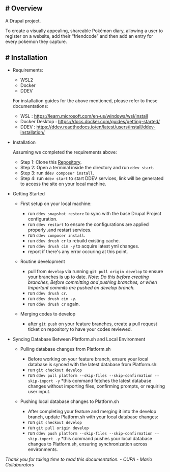 ## # Overview

A Drupal project.

To create a visually appealing, shareable Pokémon diary, allowing a user to register on a website, add their “friendcode” and then add an entry for every pokemon they capture.

## # Installation
- Requirements:

    - WSL2
    - Docker
    - DDEV 

    For installation guides for the above mentioned, please refer to these documentations:
    - WSL : https://learn.microsoft.com/en-us/windows/wsl/install
    - Docker Desktop : https://docs.docker.com/guides/getting-started/
    - DDEV :  https://ddev.readthedocs.io/en/latest/users/install/ddev-installation/

- Installation

    Assuming we completed the requirements above:
    - Step 1: Clone this [Repository](https://github.com/CUPA-mario/pokemon-diary).
    - Step 2: Open a terminal inside the directory and run `ddev start`.
    - Step 3: run `ddev composer install`.
    - Step 4: run `ddev start` to start DDEV services, link will be generated to access the site on your local machine.

- Getting Started

    - First setup on your local machine:
        - run `ddev snapshot restore` to sync with the base Drupal Project configuration.
        - run `ddev restart` to ensure the configurations are applied properly .and restart services.
        - run `ddev composer install`.
        - run `ddev drush cr` to rebuild existing cache.
        - run `ddev drush cim -y` to acquire latest yml changes.
        - report if there's any error occuring at this point.

    - Routine development
        - pull from `develop` via running `git pull origin develop` to ensure your branches is up to date. *Note: Do this before creating branches, Before committing and pushing branches, or when Important commits are pushed on develop branch.* 
        - run `ddev drush cr`.
        - run `ddev drush cim -y`.
        - run `ddev drush cr` again.

    - Merging codes to develop
        - after `git push` on your feature branches, create a pull request ticket on repository to have your codes reviewed.

- Syncing Database Between Platform.sh and Local Environment
    
    - Pulling database changes from Platform.sh
        - Before working on your feature branch, ensure your local database is synced with the latest database from Platform.sh:
        - run `git checkout develop`
        - run `ddev pull platform --skip-files --skip-confirmation --skip-import -y`
        *this command fetches the latest database changes without importing files, confirming prompts, or requiring user input.

    - Pushing local database changes to Platform.sh
        - After completing your feature and merging it into the develop branch, update Platform.sh with your local database changes:
        - run `git checkout develop`
        - run `git pull origin develop`
        - run `ddev push platform --skip-files --skip-confirmation --skip-import -y`
        *this command pushes your local database changes to Platform.sh, ensuring synchronization across environments.

*Thank you for taking time to read this documentation. - CUPA - Mario Collaborators*

<!-- Todo further information will be added once requirements has been wrapped up -->